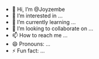- 👋 Hi, I’m @Joyzembe
- 👀 I’m interested in ...
- 🌱 I’m currently learning ...
- 💞️ I’m looking to collaborate on ...
- 📫 How to reach me ...
- 😄 Pronouns: ...
- ⚡ Fun fact: ...

<!---
Joyzembe/Joyzembe is a ✨ special ✨ repository because its `README.md` (this file) appears on your GitHub profile.
You can click the Preview link to take a look at your changes.
--->
